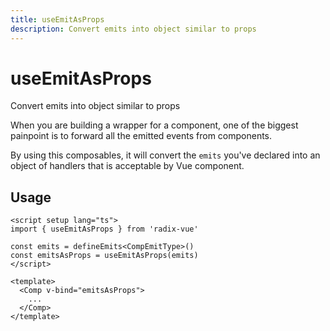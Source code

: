 ```yaml
--- 
title: useEmitAsProps
description: Convert emits into object similar to props
---
```




# useEmitAsProps

<Description>
Convert emits into object similar to props
</Description>

When you are building a wrapper for a component, one of the biggest painpoint is to forward all the emitted events from components.

By using this composables, it will convert the `emits` you've declared into an object of handlers that is acceptable by Vue component.


## Usage

```vue
<script setup lang="ts">
import { useEmitAsProps } from 'radix-vue'

const emits = defineEmits<CompEmitType>()
const emitsAsProps = useEmitAsProps(emits)
</script>

<template>
  <Comp v-bind="emitsAsProps">
    ...
  </Comp>
</template>
```
 